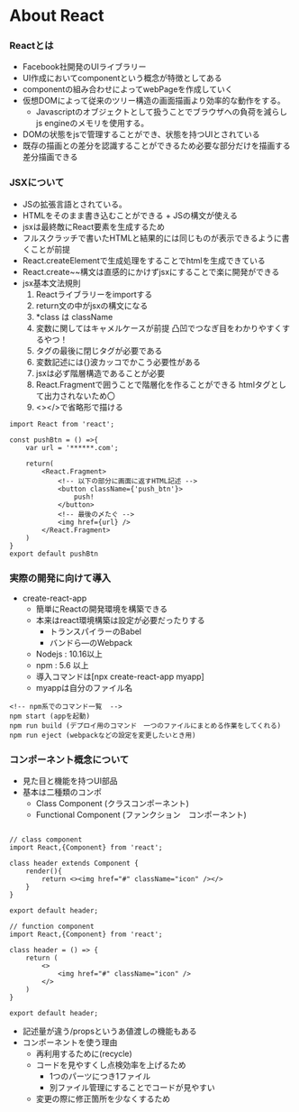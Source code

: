 # About React 

### Reactとは
- Facebook社開発のUIライブラリー
- UI作成においてcomponentという概念が特徴としてある
- componentの組み合わせによってwebPageを作成していく
- 仮想DOMによって従来のツリー構造の画面描画より効率的な動作をする。
    - Javascriptのオブジェクトとして扱うことでブラウザへの負荷を減らしjs engineのメモリを使用する。
- DOMの状態をjsで管理することができ、状態を持つUIとされている
- 既存の描画との差分を認識することができるため必要な部分だけを描画する差分描画できる

### JSXについて
- JSの拡張言語とされている。
- HTMLをそのまま書き込むことができる + JSの構文が使える
- jsxは最終敵にReact要素を生成するため
- フルスクラッチで書いたHTMLと結果的には同じものが表示できるように書くことが前提
- React.createElementで生成処理をすることでhtmlを生成できている
- React.create~~構文は直感的にかけずjsxにすることで楽に開発ができる
- jsx基本文法規則
    1. Reactライブラリーをimportする
    2. return文の中がjsxの構文になる 
    3. *class は className
    4. 変数に関してはキャメルケースが前提 凸凹でつなぎ目をわかりやすくするやつ！
    5. タグの最後に閉じタグが必要である
    6. 変数記述には{}波カッコでかこう必要性がある
    7. jsxは必ず階層構造であることが必要
    8. React.Fragmentで囲うことで階層化を作ることができる htmlタグとして出力されないため〇
    9. <></>で省略形で描ける
```
import React from 'react';

const pushBtn = () =>{
    var url = '******.com';

    return(
        <React.Fragment>
            <!-- 以下の部分に画面に返すHTML記述 -->
            <button className={'push_btn'}>
                push!
            </button>
            <!-- 最後の〆たぐ -->
            <img href={url} />
        </React.Fragment>
    )
}
export default pushBtn
```

### 実際の開発に向けて導入
- create-react-app
    - 簡単にReactの開発環境を構築できる
    - 本来はreact環境構築は設定が必要だったりする
        - トランスパイラーのBabel 
        - バンドら―のWebpack
        <!-- 初学者向けではないため飛ばしたい -->
    - Nodejs : 10.16以上
    - npm : 5.6 以上
    - 導入コマンドは[npx create-react-app myapp]
    - myappは自分のファイル名
```
<!-- npm系でのコマンド一覧  -->
npm start (appを起動)
npm run build (デプロイ用のコマンド　一つのファイルにまとめる作業をしてくれる)
npm run eject (webpackなどの設定を変更したいとき用)
```

### コンポーネント概念について
- 見た目と機能を持つUI部品
- 基本は二種類のコンポ
    - Class Component (クラスコンポーネント) 
    - Functional Component (ファンクション　コンポーネント)
```jsx:ComponentSample

// class component
import React,{Component} from 'react';

class header extends Component {
    render(){
        return <><img href="#" className="icon" /></>
    }
}

export default header;

// function component
import React,{Component} from 'react';

class header = () => {
    return (
        <>
            <img href="#" className="icon" />
        </>
    )
}

export default header;

```
- 記述量が違う/propsというあ値渡しの機能もある
- コンポーネントを使う理由
    - 再利用するために(recycle)
    - コードを見やすくし点検効率を上げるため
        - 1つのパーツにつき1ファイル
        - 別ファイル管理にすることでコードが見やすい
    - 変更の際に修正箇所を少なくするため
